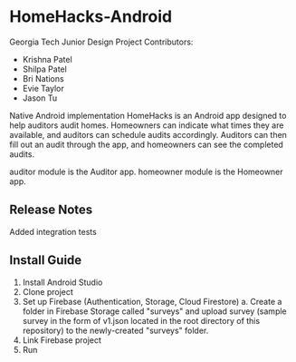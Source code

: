 
# HomeHacks-Android
Georgia Tech Junior Design Project
Contributors:

 - Krishna Patel
 - Shilpa Patel
 - Bri Nations
 - Evie Taylor
 - Jason Tu

Native Android implementation
HomeHacks is an Android app designed to help auditors audit homes.
Homeowners can indicate what times they are available, and auditors can schedule audits accordingly. Auditors can then fill out an audit through the app, and homeowners can see the completed audits.

auditor module is the Auditor app.
homeowner module is the Homeowner app.

## Release Notes
Added integration tests

## Install Guide
1. Install Android Studio
2. Clone project
3. Set up Firebase (Authentication, Storage, Cloud Firestore)
	a. Create a folder in Firebase Storage called "surveys" and upload survey (sample survey in the form of v1.json located in the root directory of this repository) to the newly-created "surveys" folder.
4. Link Firebase project
5. Run